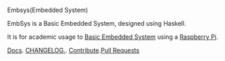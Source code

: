 Embsys(Embedded System)

EmbSys is  a Basic Embedded System, designed using Haskell.

It is for academic usage to [Basic Embedded System](#) using a [Raspberry Pi](#).




[Docs](../docs/docs.md). [CHANGELOG.](../docs/CHANGELOG.md). [Contribute](../docs/CONTRIBUTING.md).[Pull Requests](../docs/blob/PRs.md)





